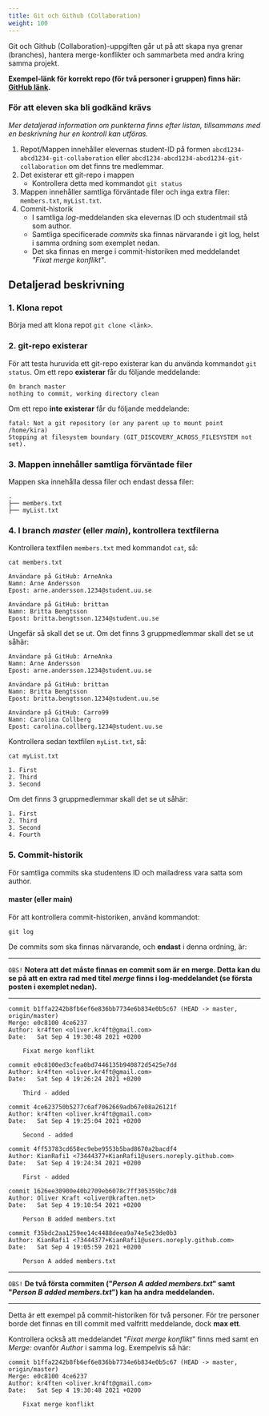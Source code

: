 ```yaml
---
title: Git och Github (Collaboration)
weight: 100
---
```


Git och Github (Collaboration)-uppgiften går ut på att skapa nya grenar (branches), hantera merge-konflikter och sammarbeta med andra kring samma projekt.

**Exempel-länk för korrekt repo (för två personer i gruppen) finns här: [GitHub länk](https://github.com/KianRafi1/test-oliver-kian).**

### För att eleven ska bli godkänd krävs
*Mer detaljerad information om punkterna finns efter listan, tillsammans med en
beskrivning hur en kontroll kan utföras.*

1. Repot/Mappen innehåller elevernas student-ID på formen `abcd1234-abcd1234-git-collaboration` eller `abcd1234-abcd1234-abcd1234-git-collaboration` om det finns tre medlemmar.
2. Det existerar ett git-repo i mappen
   - Kontrollera detta med kommandot `git status`
3. Mappen innehåller samtliga förväntade filer och inga extra filer: `members.txt`, `myList.txt`.
4. Commit-historik
   + I samtliga *log*-meddelanden ska elevernas ID och studentmail stå som author.
   + Samtliga specificerade *commits* ska finnas närvarande i git log, helst i samma ordning som exemplet nedan.
   + Det ska finnas en merge i commit-historiken med meddelandet *"Fixat merge konflikt"*. 

## Detaljerad beskrivning
### 1. Klona repot
Börja med att klona repot `git clone <länk>`.
### 2. git-repo existerar
För att testa huruvida ett git-repo existerar kan du använda kommandot
`git status`. Om ett repo **existerar** får du följande meddelande:

``` shell
On branch master
nothing to commit, working directory clean
```

Om ett repo **inte existerar** får du följande meddelande:

``` shell
fatal: Not a git repository (or any parent up to mount point /home/kira)
Stopping at filesystem boundary (GIT_DISCOVERY_ACROSS_FILESYSTEM not set).
```
### 3. Mappen innehåller samtliga förväntade filer
Mappen ska innehålla dessa filer och endast dessa filer:

``` text
.
├── members.txt
├── myList.txt
```
### 4. I branch *master* (eller *main*), kontrollera textfilerna
Kontrollera textfilen `members.txt` med kommandot `cat`, så:
```shell
cat members.txt

Användare på GitHub: ArneAnka
Namn: Arne Andersson
Epost: arne.andersson.1234@student.uu.se

Användare på GitHub: brittan
Namn: Britta Bengtsson
Epost: britta.bengtsson.1234@student.uu.se
```
Ungefär så skall det se ut. Om det finns 3 gruppmedlemmar skall det se ut såhär:
```shell
Användare på GitHub: ArneAnka
Namn: Arne Andersson
Epost: arne.andersson.1234@student.uu.se

Användare på GitHub: brittan
Namn: Britta Bengtsson
Epost: britta.bengtsson.1234@student.uu.se

Användare på GitHub: Carro99
Namn: Carolina Collberg
Epost: carolina.collberg.1234@student.uu.se
```
Kontrollera sedan textfilen `myList.txt`, så:
```shell
cat myList.txt

1. First
2. Third
3. Second
```

Om det finns 3 gruppmedlemmar skall det se ut såhär:
```shell
1. First
2. Third
3. Second
4. Fourth
```
### 5. Commit-historik
För samtliga commits ska studentens ID och mailadress vara satta som author.

#### master (eller main)
För att kontrollera commit-historiken, använd kommandot:
``` shell
git log
```

De commits som ska finnas närvarande, och **endast** i denna ordning, är:  

***
`OBS!` **Notera att det måste finnas en commit som är en merge. Detta kan du
se på att en extra rad med titel _merge_ finns i log-meddelandet (se första
posten i exemplet nedan).**
***

``` shell
commit b1ffa2242b8fb6ef6e836bb7734e6b834e0b5c67 (HEAD -> master, origin/master)
Merge: e0c8100 4ce6237
Author: kr4ften <oliver.kr4ft@gmail.com>
Date:   Sat Sep 4 19:30:48 2021 +0200

    Fixat merge konflikt

commit e0c8100ed3cfea0bd7446135b940872d5425e7dd
Author: kr4ften <oliver.kr4ft@gmail.com>
Date:   Sat Sep 4 19:26:24 2021 +0200

    Third - added

commit 4ce623750b5277c6af7062669adb67e08a26121f
Author: kr4ften <oliver.kr4ft@gmail.com>
Date:   Sat Sep 4 19:25:04 2021 +0200

    Second - added

commit 4ff53783cd658ec9ebe9553b5bad8670a2bacdf4
Author: KianRafi1 <73444377+KianRafi1@users.noreply.github.com>
Date:   Sat Sep 4 19:24:34 2021 +0200

    First - added

commit 1626ee30900e40b2709eb6078c7ff305359bc7d8
Author: Oliver Kraft <oliver@kraften.net>
Date:   Sat Sep 4 19:10:54 2021 +0200

    Person B added members.txt

commit f35bdc2aa1259ee14c4488deea9a74e5e23de0b3
Author: KianRafi1 <73444377+KianRafi1@users.noreply.github.com>
Date:   Sat Sep 4 19:05:59 2021 +0200

    Person A added members.txt

```
***
`OBS!` **De två första commiten ("*Person A added members.txt*" samt "*Person B added members.txt*") kan ha andra meddelanden.**
***

Detta är ett exempel på commit-historiken för två personer. För tre personer borde det finnas en till commit med valfritt meddelande, dock **max ett**.

Kontrollera också att meddelandet "*Fixat merge konflikt*" finns med samt en *Merge:* ovanför *Author* i samma log. Exempelvis så här:

```shell
commit b1ffa2242b8fb6ef6e836bb7734e6b834e0b5c67 (HEAD -> master, origin/master)
Merge: e0c8100 4ce6237
Author: kr4ften <oliver.kr4ft@gmail.com>
Date:   Sat Sep 4 19:30:48 2021 +0200

    Fixat merge konflikt
```